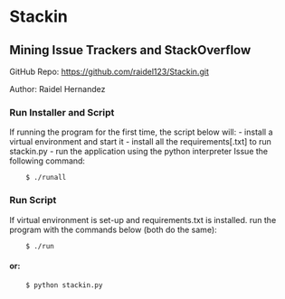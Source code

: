 
# Stackin

## Mining Issue Trackers and StackOverflow

GitHub Repo: https://github.com/raidel123/Stackin.git

Author: Raidel Hernandez


### Run Installer and Script
If running the program for the first time, the script below will:
    - install a virtual environment and start it
    - install all the requirements[.txt] to run stackin.py
    - run the application using the python interpreter
Issue the following command:
```
    $ ./runall
```
### Run Script
If  virtual environment is set-up and requirements.txt is installed.
run the program with the commands below (both do the same):  

```
    $ ./run
```

#### or:

```
    $ python stackin.py
```
